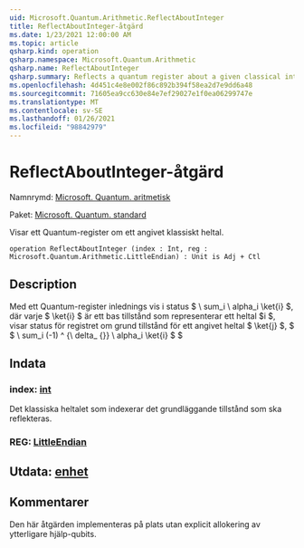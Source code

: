 ```yaml
---
uid: Microsoft.Quantum.Arithmetic.ReflectAboutInteger
title: ReflectAboutInteger-åtgärd
ms.date: 1/23/2021 12:00:00 AM
ms.topic: article
qsharp.kind: operation
qsharp.namespace: Microsoft.Quantum.Arithmetic
qsharp.name: ReflectAboutInteger
qsharp.summary: Reflects a quantum register about a given classical integer.
ms.openlocfilehash: 4d451c4e8e002f86c892b394f58ea2d7e9dd6a48
ms.sourcegitcommit: 71605ea9cc630e84e7ef29027e1f0ea06299747e
ms.translationtype: MT
ms.contentlocale: sv-SE
ms.lasthandoff: 01/26/2021
ms.locfileid: "98842979"
---
```

# <a name="reflectaboutinteger-operation"></a>ReflectAboutInteger-åtgärd

Namnrymd: [Microsoft. Quantum. aritmetisk](xref:Microsoft.Quantum.Arithmetic)

Paket: [Microsoft. Quantum. standard](https://nuget.org/packages/Microsoft.Quantum.Standard)


Visar ett Quantum-register om ett angivet klassiskt heltal.

```qsharp
operation ReflectAboutInteger (index : Int, reg : Microsoft.Quantum.Arithmetic.LittleEndian) : Unit is Adj + Ctl
```


## <a name="description"></a>Description

Med ett Quantum-register inlednings vis i status $ \ sum_i \ alpha_i \ket{i} $, där varje $ \ket{i} $ är ett bas tillstånd som representerar ett heltal $i $, visar status för registret om grund tillstånd för ett angivet heltal $ \ket{j} $, $ $ \ sum_i (-1) ^ {\ delta_ {}} \ alpha_i \ket{i} $ $

## <a name="input"></a>Indata

### <a name="index--int"></a>index: [int](xref:microsoft.quantum.lang-ref.int)

Det klassiska heltalet som indexerar det grundläggande tillstånd som ska reflekteras.


### <a name="reg--littleendian"></a>REG: [LittleEndian](xref:Microsoft.Quantum.Arithmetic.LittleEndian)





## <a name="output--unit"></a>Utdata: [enhet](xref:microsoft.quantum.lang-ref.unit)



## <a name="remarks"></a>Kommentarer

Den här åtgärden implementeras på plats utan explicit allokering av ytterligare hjälp-qubits.